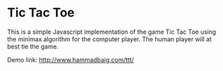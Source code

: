 Tic Tac Toe
========

This is a simple Javascript implementation of the game Tic Tac Toe using the minimax algorithm for the computer player. The human player will at best tie the game.

Demo link: http://www.hammadbaig.com/ttt/
